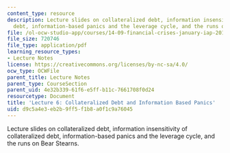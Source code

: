 ```yaml
---
content_type: resource
description: Lecture slides on collateralized debt, information insensitivity of collateralized
  debt, information-based panics and the leverage cycle, and the runs on Bear Stearns.
file: /ol-ocw-studio-app/courses/14-09-financial-crises-january-iap-2016/d9c5a4e3eb2b9ff5f1b8a0f1c9a76045_MIT14_09IAP16_lec6_edit.pdf
file_size: 720746
file_type: application/pdf
learning_resource_types:
- Lecture Notes
license: https://creativecommons.org/licenses/by-nc-sa/4.0/
ocw_type: OCWFile
parent_title: Lecture Notes
parent_type: CourseSection
parent_uid: 4e32b339-61f6-e5ff-b11c-7661708f0d24
resourcetype: Document
title: 'Lecture 6: Collateralized Debt and Information Based Panics'
uid: d9c5a4e3-eb2b-9ff5-f1b8-a0f1c9a76045
---
```

Lecture slides on collateralized debt, information insensitivity of collateralized debt, information-based panics and the leverage cycle, and the runs on Bear Stearns.